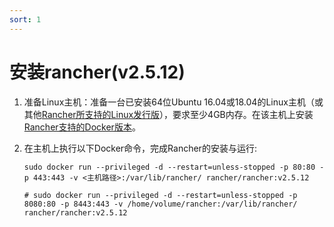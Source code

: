 ```yaml
---
sort: 1
---
```


# 安装rancher(v2.5.12)

1. 准备Linux主机：准备一台已安装64位Ubuntu 16.04或18.04的Linux主机（或其他[Rancher所支持的Linux发行版](https://rancher.com/support-maintenance-terms/all-supported-versions/rancher-v2.3.4/)），要求至少4GB内存。在该主机上安装[Rancher支持的Docker版本](https://rancher.com/support-maintenance-terms/all-supported-versions/rancher-v2.3.4/)。

2. 在主机上执行以下Docker命令，完成Rancher的安装与运行:

   ```shell
   sudo docker run --privileged -d --restart=unless-stopped -p 80:80 -p 443:443 -v <主机路径>:/var/lib/rancher/ rancher/rancher:v2.5.12
   
   # sudo docker run --privileged -d --restart=unless-stopped -p 8080:80 -p 8443:443 -v /home/volume/rancher:/var/lib/rancher/ rancher/rancher:v2.5.12
   ```

   